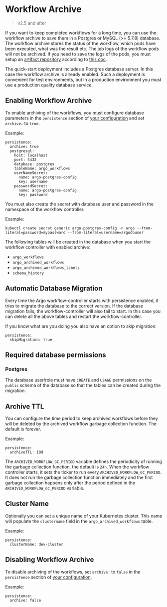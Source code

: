 # Workflow Archive

> v2.5 and after

If you want to keep completed workflows for a long time, you can use the workflow archive to save them in a Postgres or MySQL (>= 5.7.8) database. 
The workflow archive stores the status of the workflow, which pods have been executed, what was the result etc. 
The job logs of the workflow pods will not be archived. 
If you need to save the logs of the pods, you must setup an [artifact repository](artifact-repository-ref.md) according to [this doc](configure-artifact-repository.md).

The quick-start deployment includes a Postgres database server. 
In this case the workflow archive is already enabled.
Such a deployment is convenient for test environments, but in a production environment you must use a production quality database service.

## Enabling Workflow Archive
To enable archiving of the workflows, you must configure database parameters in the `persistence` section of [your configuration](workflow-controller-configmap.yaml) and set `archive:` to `true`.

Example:

    persistence: 
      archive: true
      postgresql:
        host: localhost
        port: 5432
        database: postgres
        tableName: argo_workflows
        userNameSecret:
          name: argo-postgres-config
          key: username
        passwordSecret:
          name: argo-postgres-config
          key: password

You must also create the secret with database user and password in the namespace of the workflow controller.

Example:

    kubectl create secret generic argo-postgres-config -n argo --from-literal=password=mypassword --from-literal=username=argodbuser

The following tables will be created in the database when you start the workflow controller with enabled archive:

* `argo_workflows`
* `argo_archived_workflows`
* `argo_archived_workflows_labels`
* `schema_history`

## Automatic Database Migration
Every time the Argo workflow-controller starts with persistence enabled, it tries to migrate the database to the correct version. 
If the database migration fails, the workflow-controller will also fail to start. 
In this case you can delete all the above tables and restart the workflow-controller.

If you know what are you doing you also have an option to skip migration:

    persistence: 
      skipMigration: true

## Required database permissions

### Postgres

The database user/role must have `CREATE` and `USAGE` permissions on the `public` schema of the database so that the tables can be created during the migration.

## Archive TTL
You can configure the time period to keep archived workflows before they will be deleted by the archived workflow garbage collection function. 
The default is forever.

Example:

    persistence: 
      archiveTTL: 10d


The `ARCHIVED_WORKFLOW_GC_PERIOD` variable defines the periodicity of running the garbage collection function, the default is `24h`.
When the workflow controller starts, it sets the ticker to run every `ARCHIVED_WORKFLOW_GC_PERIOD`. 
It does not run the garbage collection function immediately and the first garbage collection happens only after the period defined in the `ARCHIVED_WORKFLOW_GC_PERIOD` variable.


## Cluster Name

Optionally you can set a unique name of your Kubernetes cluster. This name will populate the `clustername` field in the `argo_archived_workflows` table.

Example:

    persistence: 
      clusterName: dev-cluster


## Disabling Workflow Archive
To disable archiving of the workflows, set `archive:` to  `false` in the `persistence` section of [your configuration](workflow-controller-configmap.yaml).

Example: 

    persistence: 
      archive: false
